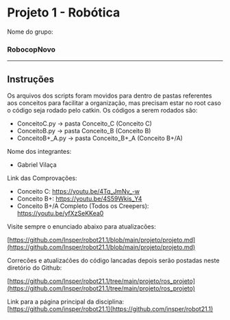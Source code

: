 # Projeto 1 - Robótica 

Nome do grupo: 

### RobocopNovo

____________

## Instruções 
Os arquivos dos scripts foram movidos para dentro de pastas referentes aos conceitos para facilitar a organização, mas precisam estar no root caso o código seja rodado pelo catkin. Os códigos a serem rodados são:
* ConceitoC.py -> pasta Conceito_C (Conceito C)
* ConceitoB.py -> pasta Conceito_B (Conceito B)
* ConceitoB+_A.py -> pasta Conceito_B+_A (Conceito B+/A)

Nome dos integrantes: 

* Gabriel Vilaça

Link das Comprovações:

* Conceito C: https://youtu.be/4Tq_JmNv_-w
* Conceito B+: https://youtu.be/4S59Wkis_Y4
* Conceito B+/A Completo (Todos os Creepers): https://youtu.be/yfXzSeKKea0


Visite sempre o enunciado abaixo para atualizacões: 

[https://github.com/Insper/robot21.1/blob/main/projeto/projeto.md](https://github.com/Insper/robot21.1/blob/main/projeto/projeto.md)


Correcões e atualizaćões do código lancadas depois serão postadas neste diretório do Github: 

[https://github.com/Insper/robot21.1/tree/main/projeto/ros_projeto](https://github.com/Insper/robot21.1/tree/main/projeto/ros_projeto)


Link para a página principal da disciplina: 
[https://github.com/insper/robot21.1](https://github.com/insper/robot21.1)


